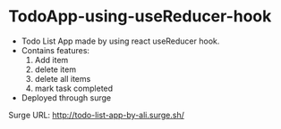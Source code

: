 # TodoApp-using-useReducer-hook

- Todo List App made by using react useReducer hook.
- Contains features:
  1. Add item
  2. delete item
  3. delete all items
  4. mark task completed
- Deployed through surge

Surge URL: http://todo-list-app-by-ali.surge.sh/
